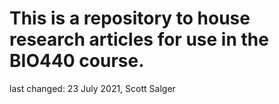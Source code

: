 # This is a repository to house research articles for use in the BIO440 course.

last changed: 23 July 2021, Scott Salger
